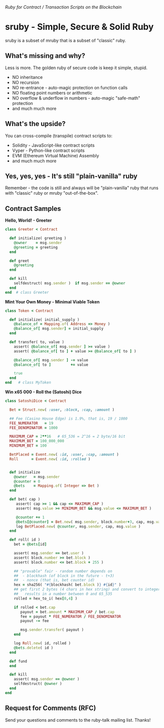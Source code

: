 _Ruby for Contract / Transaction Scripts on the Blockchain_

# sruby - Simple, Secure & Solid Ruby

sruby is a subset of mruby that is a subset of "classic" ruby.


## What's missing and why?


Less is more. The golden ruby of secure code is keep it simple, stupid.

- NO inheritance
- NO recursion
- NO re-entrance - auto-magic protection on function calls
- NO floating point numbers or arithmetic
- NO overflow & underflow in numbers - auto-magic "safe-math" protection
- and much much more



## What's the upside?

You can cross-compile (transpile) contract scripts to:

- Solidity - JavaScript-like contract scripts
- Vyper - Python-like contract scripts
- EVM (Ethereum Virtual Machine) Assembly
- and much much more



## Yes, yes, yes - It's still "plain-vanilla" ruby

Remember - the code is still and always will be "plain-vanilla" ruby
that runs with "classic" ruby or mruby "out-of-the-box".


## Contract Samples


**Hello, World! - Greeter**

``` ruby
class Greeter < Contract

  def initialize( greeting )
    @owner    = msg.sender
    @greeting = greeting
  end

  def greet
    @greeting
  end

  def kill
    selfdestruct( msg.sender )  if msg.sender == @owner
  end
end  # class Greeter
```


**Mint Your Own Money - Minimal Viable Token**

``` ruby
class Token < Contract

  def initialize( initial_supply )
    @balance_of = Mapping.of( Address => Money )
    @balance_of[ msg.sender] = initial_supply
  end

  def transfer( to, value )
    assert( @balance_of[ msg.sender ] >= value )
    assert( @balance_of[ to ] + value >= @balance_of[ to ] )

    @balance_of[ msg.sender ] -= value
    @balance_of[ to ]         += value

    true
  end
end   # class MyToken
```


**Win x65 000 - Roll the (Satoshi) Dice**

``` ruby
class SatoshiDice < Contract

  Bet = Struct.new( :user, :block, :cap, :amount )

  ## Fee (Casino House Edge) is 1.9%, that is, 19 / 1000
  FEE_NUMERATOR   = 19
  FEE_DENOMINATOR = 1000

  MAXIMUM_CAP = 2**16   # 65_536 = 2^16 = 2 byte/16 bit
  MAXIMUM_BET = 100_000_000
  MINIMUM_BET = 100

  BetPlaced = Event.new( :id, :user, :cap, :amount )
  Roll      = Event.new( :id, :rolled )


  def initialize
    @owner   = msg.sender
    @counter = 0
    @bets    = Mapping.of( Integer => Bet )
  end

  def bet( cap )
     assert( cap >= 1 && cap <= MAXIMUM_CAP )
     assert( msg.value >= MINIMUM_BET && msg.value <= MAXIMUM_BET )

     @counter += 1
     @bets[@counter] = Bet.new( msg.sender, block.number+3, cap, msg.value )
     log BetPlaced.new( @counter, msg.sender, cap, msg.value )
  end

  def roll( id )
    bet = @bets[id]

    assert( msg.sender == bet.user )
    assert( block.number >= bet.block )
    assert( block.number <= bet.block + 255 )

    ## "provable" fair - random number depends on
    ##  - blockhash (of block in the future - t+3)
    ##  - nonce (that is, bet counter id)
    hex = sha256( "#{blockhash( bet.block )} #{id}" )
    ## get first 2 bytes (4 chars in hex string) and convert to integer number
    ##   results in a number between 0 and 65_535
    rolled = hex_to_i( hex[0,4] )

    if rolled < bet.cap
       payout = bet.amount * MAXIMUM_CAP / bet.cap
       fee = payout * FEE_NUMERATOR / FEE_DENOMINATOR
       payout -= fee

       msg.sender.transfer( payout )
    end

    log Roll.new( id, rolled )
    @bets.delete( id )
  end

  def fund
  end

  def kill
    assert( msg.sender == @owner )
    selfdestruct( @owner )
  end
end
```




## Request for Comments (RFC)

Send your questions and comments to the ruby-talk mailing list. Thanks!
